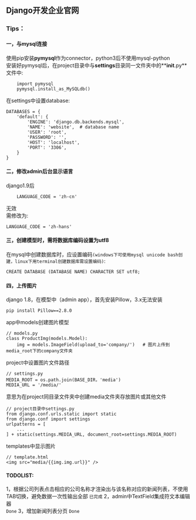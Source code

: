 ## Django开发企业官网



### Tips：
#### 一，与mysql连接
使用pip安装**pymysql**作为connector，python3后不使用mysql-python  
安装好pymysql后，在project目录中与**settings**目录同一文件夹中的**__init__.py**文件中:

        import pymysql
        pymysql.install_as_MySQLdb()

在settings中设置database:

    DATABASES = {
        'default': {
            'ENGINE': 'django.db.backends.mysql',
            'NAME': 'website',  # database name
            'USER': 'root',
            'PASSWORD': '',
            'HOST': 'localhost',
            'PORT': '3306',
        }
    }

#### 二，修改admin后台显示语言
django1.9后

        LANGUAGE_CODE = 'zh-cn'
无效  
需修改为:

    LANGUAGE_CODE = 'zh-hans'

#### 三，创建模型时，需将数据库编码设置为utf8
在mysql中创建数据库时，应设置编码`(windows下可使用mysql unicode bash创建，linux下用terminal创建数据库需设置编码)`:

    CREATE DATABASE (DATABASE NAME) CHARACTER SET utf8;

#### 四，上传图片
django 1.8，在模型中（admin app），首先安装Pillow，3.x无法安装

    pip install Pillow==2.8.0
    
app中models创建图片模型

    // models.py
    class ProductImg(models.Model):
        img = models.ImageField(upload_to='company/')   # 图片上传到media_root下的company文件夹
project中设置图片文件路径

    // settings.py
    MEDIA_ROOT = os.path.join(BASE_DIR，'media')
    MEDIA_URL = '/media/'
    
意思为在project同目录文件夹中创建media文件夹存放图片或其他文件

    // project目录中settings.py
    from django.conf.urls.static import static
    from django.conf import settings
    urlpatterns = [
        ...
    ] + static(settings.MEDIA_URL, document_root=settings.MEDIA_ROOT)
    
templates中显示图片
    
    // template.html
    <img src="media/{{img.img.url}}" />
    
#### TODOLIST:
1，根据公司列表点击相应的公司名称才渲染出与该名称对应的新闻列表，不使用TAB切换，避免数据一次性输出全部
`已完成`
2，admin中TextField集成符文本编辑器  
`Done`
3，增加新闻列表分页
`Done`
